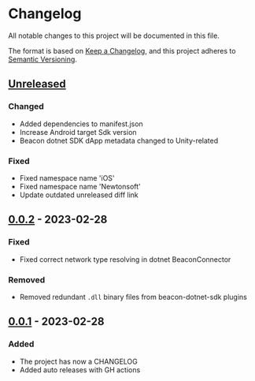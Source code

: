 # Changelog
All notable changes to this project will be documented in this file.

The format is based on [Keep a Changelog](https://keepachangelog.com/en/1.0.0/),
and this project adheres to [Semantic Versioning](https://semver.org/spec/v2.0.0.html).

## [Unreleased]
### Changed
- Added dependencies to manifest.json
- Increase Android target Sdk version
- Beacon dotnet SDK dApp metadata changed to Unity-related

### Fixed
- Fixed namespace name 'iOS'
- Fixed namespace name 'Newtonsoft'
- Update outdated unreleased diff link


## [0.0.2] - 2023-02-28
### Fixed
- Fixed correct network type resolving in dotnet BeaconConnector

### Removed
- Removed redundant `.dll` binary files from beacon-dotnet-sdk plugins


## [0.0.1] - 2023-02-28
### Added
- The project has now a CHANGELOG
- Added auto releases with GH actions

[unreleased]: https://github.com/trilitech/tezos-unity-sdk/compare/0.0.2...HEAD
[0.0.2]: https://github.com/trilitech/tezos-unity-sdk/releases/tag/0.0.2
[0.0.1]: https://github.com/trilitech/tezos-unity-sdk/releases/tag/0.0.1
